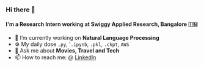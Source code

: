### Hi there 👋

#### I'm a Research Intern working at Swiggy Applied Research, Bangalore :india:

- 🔭 I’m currently working on **Natural Language Processing**
- ⚙️ My daily dose `.py`, '`.ipynb`, `.pkl`, `.ckpt`, `AWS`
- 💬 Ask me about **Movies, Travel and Tech**
- 📫 How to reach me: @ [LinkedIn](https://www.linkedin.com/in/sumanth-doddapaneni-25494b130/)
